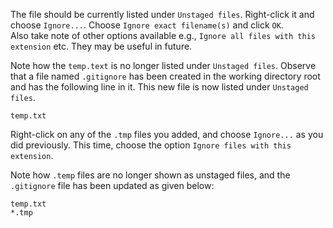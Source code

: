 The file should be currently listed under `Unstaged files`. Right-click it and choose `Ignore...`. Choose `Ignore exact filename(s)` and click `OK`.<br>
Also take note of other options available e.g., `Ignore all files with this extension` etc. They may be useful in future.

<pic src="images/sourcetreeIgnoreFileDialog.png" />

Note how the `temp.text` is no longer listed under `Unstaged files`. Observe that a file named `.gitignore` has been created in the working directory root and has the following line in it. This new file is now listed under `Unstaged files`.

```{heading=".gitignore"}
temp.txt
```

Right-click on any of the `.tmp` files you added, and choose `Ignore...` as you did previously. This time, choose the option `Ignore files with this extension`.

Note how `.temp` files are no longer shown as unstaged files, and the `.gitignore` file has been updated as given below:
```{heading=".gitignore" highlight-lines="2"}
temp.txt
*.tmp
```
